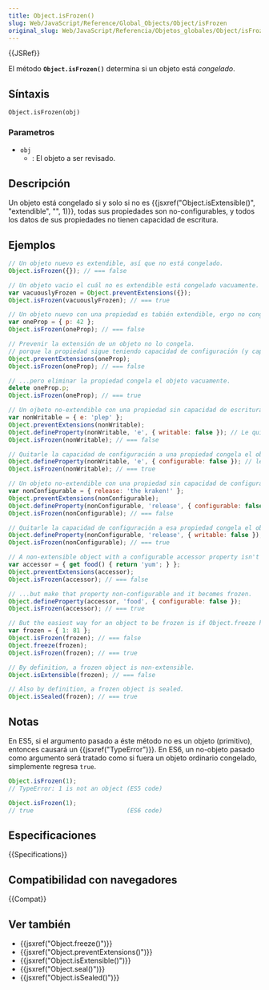 ```yaml
---
title: Object.isFrozen()
slug: Web/JavaScript/Reference/Global_Objects/Object/isFrozen
original_slug: Web/JavaScript/Referencia/Objetos_globales/Object/isFrozen
---
```


{{JSRef}}

El método **`Object.isFrozen()`** determina si un objeto está _congelado_.

## Síntaxis

```
Object.isFrozen(obj)
```

### Parametros

- `obj`
  - : El objeto a ser revisado.

## Descripción

Un objeto está congelado si y solo si no es {{jsxref("Object.isExtensible()", "extendible", "", 1)}}, todas sus propiedades son no-configurables, y todos los datos de sus propiedades no tienen capacidad de escritura.

## Ejemplos

```js
// Un objeto nuevo es extendible, así que no está congelado.
Object.isFrozen({}); // === false

// Un objeto vacio el cuál no es extendible está congelado vacuamente.
var vacuouslyFrozen = Object.preventExtensions({});
Object.isFrozen(vacuouslyFrozen); // === true

// Un objeto nuevo con una propiedad es tabién extendible, ergo no congelado.
var oneProp = { p: 42 };
Object.isFrozen(oneProp); // === false

// Prevenir la extensión de un objeto no lo congela.
// porque la propiedad sigue teniendo capacidad de configuración (y capacidad de escritura).
Object.preventExtensions(oneProp);
Object.isFrozen(oneProp); // === false

// ...pero eliminar la propiedad congela el objeto vacuamente.
delete oneProp.p;
Object.isFrozen(oneProp); // === true

// Un ojbeto no-extendible con una propiedad sin capacidad de escritura pero si con capacidad de configuración no está congelado.
var nonWritable = { e: 'plep' };
Object.preventExtensions(nonWritable);
Object.defineProperty(nonWritable, 'e', { writable: false }); // Le quita la capacidad de escritura.
Object.isFrozen(nonWritable); // === false

// Quitarle la capacidad de configuración a una propiedad congela el objeto.
Object.defineProperty(nonWritable, 'e', { configurable: false }); // le quita la capacidad de configuración.
Object.isFrozen(nonWritable); // === true

// Un objeto no-extendible con una propiedad sin capacidad de configuración pero con capacidad de escritura no congela a dicho objeto.
var nonConfigurable = { release: 'the kraken!' };
Object.preventExtensions(nonConfigurable);
Object.defineProperty(nonConfigurable, 'release', { configurable: false });
Object.isFrozen(nonConfigurable); // === false

// Quitarle la capacidad de configuración a esa propiedad congela el objeto.
Object.defineProperty(nonConfigurable, 'release', { writable: false });
Object.isFrozen(nonConfigurable); // === true

// A non-extensible object with a configurable accessor property isn't frozen.
var accessor = { get food() { return 'yum'; } };
Object.preventExtensions(accessor);
Object.isFrozen(accessor); // === false

// ...but make that property non-configurable and it becomes frozen.
Object.defineProperty(accessor, 'food', { configurable: false });
Object.isFrozen(accessor); // === true

// But the easiest way for an object to be frozen is if Object.freeze has been called on it.
var frozen = { 1: 81 };
Object.isFrozen(frozen); // === false
Object.freeze(frozen);
Object.isFrozen(frozen); // === true

// By definition, a frozen object is non-extensible.
Object.isExtensible(frozen); // === false

// Also by definition, a frozen object is sealed.
Object.isSealed(frozen); // === true
```

## Notas

En ES5, si el argumento pasado a éste método no es un objeto (primitivo), entonces causará un {{jsxref("TypeError")}}. En ES6, un no-objeto pasado como argumento será tratado como si fuera un objeto ordinario congelado, simplemente regresa `true`.

```js
Object.isFrozen(1);
// TypeError: 1 is not an object (ES5 code)

Object.isFrozen(1);
// true                          (ES6 code)
```

## Especificaciones

{{Specifications}}

## Compatibilidad con navegadores

{{Compat}}

## Ver también

- {{jsxref("Object.freeze()")}}
- {{jsxref("Object.preventExtensions()")}}
- {{jsxref("Object.isExtensible()")}}
- {{jsxref("Object.seal()")}}
- {{jsxref("Object.isSealed()")}}
